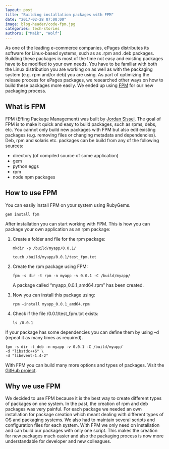 ```yaml
---
layout: post
title: "Building installation packages with FPM"
date: "2017-02-28 07:00:00"
image: blog-header/code-fpm.jpg
categories: tech-stories
authors: ["Maik", "Wolf"]
---
```


As one of the leading e-commerce companies, ePages distributes its software for Linux-based systems, such as as .rpm and .deb packages.
Building these packages is most of the time not easy and existing packages have to be modified to your own needs.
You have to be familiar with both the Linux distribution you are working on as well as with the packaging system (e.g. rpm and/or deb) you are using.
As part of optimizing the release process for ePages packages, we researched other ways on how to build these packages more easily.
We ended up using [FPM](https://github.com/jordansissel/fpm/wiki) for our new packaging process.

## What is FPM

FPM (Effing Package Management) was built by [Jordan Sissel](https://twitter.com/jordansissel?lang=en).
The goal of FPM is to make it quick and easy to build packages, such as rpms, debs, etc.
You cannot only build new packages with FPM but also edit existing packages (e.g. removing files or changing metadata and dependencies).
Deb, rpm and solaris etc. packages can be build from any of the following sources:

* directory (of compiled source of some application)
* gem
* python eggs
* rpm
* node npm packages

## How to use FPM

You can easily install FPM on your system using RubyGems.

```
gem install fpm
```

After installation you can start working with FPM.
This is how you can package your own application as an rpm package:

1. Create a folder and file for the rpm package:

    ```
    mkdir -p /build/myapp/0.0.1/
    ```

    ```
    touch /build/myapp/0.0.1/test_fpm.txt
    ```
2. Create the rpm package using FPM:

    ```
    fpm -s dir -t rpm -n myapp -v 0.0.1 -C /build/myapp/
    ```

    A package called “myapp_0.0.1_amd64.rpm” has been created.

3. Now you can install this package using:

    ```
    rpm –install myapp_0.0.1_amd64.rpm
    ```

4. Check if the file  /0.0.1/test_fpm.txt exists:

    ```
    ls /0.0.1
    ```

If your package has some dependencies you can define them by using –d (repeat it as many times as required).

```
fpm -s dir -t deb -n myapp -v 0.0.1 -C /build/myapp/
-d "libstdc++6" \
-d "libevent-1.4-2"
```

With FPM you can build many more options and types of packages.
Visit the [GitHub project](https://github.com/jordansissel/fpm/wiki).

## Why we use FPM

We decided to use FPM because it is the best way to create different types of packages on one system.
In the past, the creation of rpm and deb packages was very painful.
For each package we needed an own installation for package creation which meant dealing with different types of OS and packaging systems.
We also had to maintain several scripts and configuration files for each system.
With FPM we only need on installation and can build our packages with only one script.
This makes the creation for new packages much easier and also the packaging process is now more understandable for developer and new colleagues.
